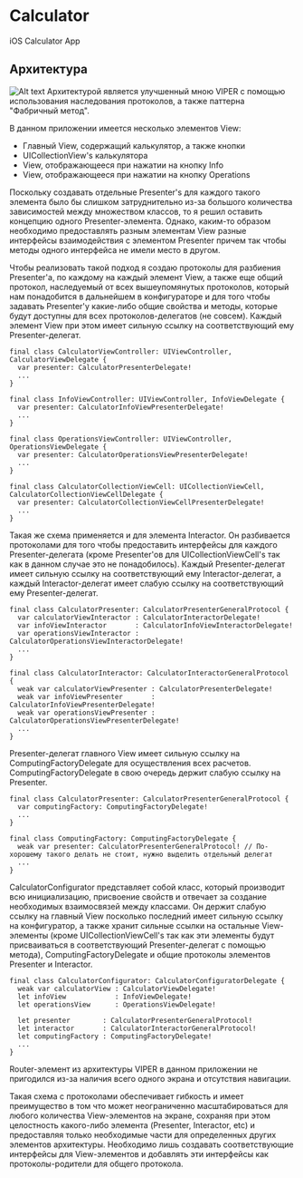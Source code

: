 # Calculator
iOS Calculator App
## Архитектура
![Alt text](https://sun9-15.userapi.com/c206616/v206616116/709bc/kMVmSAxV54E.jpg?raw=true "Architecture")
  Архитектурой является улучшенный мною VIPER с помощью использования наследования протоколов, 
а также паттерна "Фабричный метод".

В данном приложении имеется несколько элементов View: 
* Главный View, содержащий калькулятор, а также кнопки
* UICollectionView's калькулятора
* View, отображающееся при нажатии на кнопку Info
* View, отображающееся при нажатии на кнопку Operations

Поскольку создавать отдельные Presenter's для каждого такого элемента было бы слишком затруднительно из-за большого 
количества зависимостей между множеством классов, то я решил оставить концепцию одного Presenter-элемента. 
Однако, каким-то образом необходимо предоставлять разным элементам View разные интерфейсы взаимодействия с элементом Presenter 
причем так чтобы методы одного интерфейса не имели место в другом.

Чтобы реализовать такой подход я создаю протоколы для разбиения Presenter'а, по каждому на каждый элемент View, а также еще
общий протокол, наследуемый от всех вышеупомянутых протоколов, который нам понадобится в дальнейшем в конфигураторе и для того 
чтобы задавать Presenter'у какие-либо общие свойства и методы, которые будут доступны для всех 
протоколов-делегатов (не совсем). Каждый элемент View при этом имеет сильную ссылку на соответствующий ему Presenter-делегат.
```
final class CalculatorViewController: UIViewController, CalculatorViewDelegate {
  var presenter: CalculatorPresenterDelegate!
  ...
}
 
final class InfoViewController: UIViewController, InfoViewDelegate {
  var presenter: CalculatorInfoViewPresenterDelegate!
  ...
}

final class OperationsViewController: UIViewController, OperationsViewDelegate {
  var presenter: CalculatorOperationsViewPresenterDelegate!
  ...
}

final class CalculatorCollectionViewCell: UICollectionViewCell, CalculatorCollectionViewCellDelegate {
  var presenter: CalculatorCollectionViewCellPresenterDelegate!
  ...
}
```

Такая же схема применяется и для элемента Interactor. Он разбивается протоколами для того чтобы предоставить интерфейсы для 
каждого Presenter-делегата (кроме Presenter'ов для UICollectionViewCell's так как в данном случае это не понадобилось). 
Каждый Presenter-делегат имеет сильную ссылку на соответствующий ему Interactor-делегат, а каждый Interactor-делегат имеет 
слабую ссылку на соответствующий ему Presenter-делегат.
```
final class CalculatorPresenter: CalculatorPresenterGeneralProtocol {
  var calculatorViewInteractor : CalculatorInteractorDelegate!
  var infoViewInteractor       : CalculatorInfoViewInteractorDelegate!
  var operationsViewInteractor : CalculatorOperationsViewInteractorDelegate!
  ...
}

final class CalculatorInteractor: CalculatorInteractorGeneralProtocol {
  weak var calculatorViewPresenter : CalculatorPresenterDelegate!
  weak var infoViewPresenter       : CalculatorInfoViewPresenterDelegate!
  weak var operationsViewPresenter : CalculatorOperationsViewPresenterDelegate!
  ...
}
```

Presenter-делегат главного View имеет сильную ссылку на ComputingFactoryDelegate для осуществления всех расчетов. 
ComputingFactoryDelegate в свою очередь держит слабую ссылку на Presenter.
```
final class CalculatorPresenter: CalculatorPresenterGeneralProtocol {
  var computingFactory: ComputingFactoryDelegate!
  ...
}

final class ComputingFactory: ComputingFactoryDelegate {
  weak var presenter: CalculatorPresenterGeneralProtocol! // По-хорошему такого делать не стоит, нужно выделить отдельный делегат
  ...
}
```

CalculatorConfigurator представляет собой класс, который производит всю инициализацию, присвоение свойств и отвечает за 
создание необходимых взаимосвязей между классами. Он держит слабую ссылку на главный View посколько последний имеет сильную 
ссылку на конфигуратор, а также хранит сильные ссылки на остальные View-элементы (кроме UICollectionViewCell's так как эти 
элементы будут присваиваться в соответствующий Presenter-делегат с помощью метода), ComputingFactoryDelegate и 
общие протоколы элементов Presenter и Interactor.
```
final class CalculatorConfigurator: CalculatorConfiguratorDelegate {
  weak var calculatorView : CalculatorViewDelegate!
  let infoView            : InfoViewDelegate!
  let operationsView      : OperationsViewDelegate!
  
  let presenter        : CalculatorPresenterGeneralProtocol!
  let interactor       : CalculatorInteractorGeneralProtocol!
  let computingFactory : ComputingFactoryDelegate!
  ...
}
```

Router-элемент из архитектуры VIPER в данном приложении не пригодился из-за наличия всего одного экрана и отсутствия навигации.

Такая схема с протоколами обеспечивает гибкость и имеет преимущество в том что может неограниченно масштабироваться 
для любого количества View-элементов на экране, сохраняя при этом целостность какого-либо элемента (Presenter, Interactor, etc) 
и предоставляя только необходимые части для определенных других элементов архитектуры. 
Необходимо лишь создавать соответствующие интерфейсы для View-элементов и добавлять эти 
интерфейсы как протоколы-родители для общего протокола.
